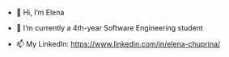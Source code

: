 - 👋 Hi, I’m Elena

- 🌱 I’m currently a 4th-year Software Engineering student

- 📫 My LinkedIn: https://www.linkedin.com/in/elena-chuprina/

<!---
elenach2/elenach2 is a ✨ special ✨ repository because its `README.md` (this file) appears on your GitHub profile.
You can click the Preview link to take a look at your changes.
- 💞️ I’m looking to collaborate on ...
- 👀 I’m interested in ...
--->
